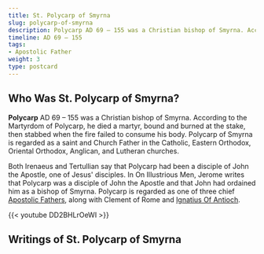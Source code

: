 ```yaml
---
title: St. Polycarp of Smyrna
slug: polycarp-of-smyrna
description: Polycarp AD 69 – 155 was a Christian bishop of Smyrna. According to the Martyrdom of Polycarp, he died a martyr, bound and burned at the stake, then stabbed when the fire failed to consume his body.
timeline: AD 69 – 155
tags:
- Apostolic Father
weight: 3
type: postcard
---
```

## Who Was St. Polycarp of Smyrna?
**Polycarp** AD 69 – 155 was a Christian bishop of Smyrna. According to the Martyrdom of Polycarp, he died a martyr, bound and burned at the stake, then stabbed when the fire failed to consume his body. Polycarp of Smyrna is regarded as a saint and Church Father in the Catholic, Eastern Orthodox, Oriental Orthodox, Anglican, and Lutheran churches.

Both Irenaeus and Tertullian say that Polycarp had been a disciple of John the Apostle, one of Jesus' disciples. In On Illustrious Men, Jerome writes that Polycarp was a disciple of John the Apostle and that John had ordained him as a bishop of Smyrna. Polycarp is regarded as one of three chief [Apostolic Fathers](../tags/apostolic-father/), along with Clement of Rome and [Ignatius Of Antioch](/ignatius-of-antioch).

{{< youtube DD2BHLrOeWI >}}

## Writings of St. Polycarp of Smyrna